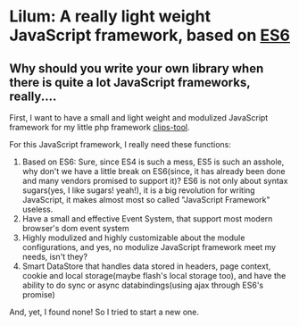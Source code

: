 # Lilum: A really light weight JavaScript framework, based on [ES6](https://en.wikipedia.org/wiki/ECMAScript)

## Why should you write your own library when there is quite a lot JavaScript frameworks, really....

First, I want to have a small and light weight and modulized JavaScript framework for my little php framework [clips-tool](http://github.com/guitarpoet/clips-tool).

For this JavaScript framework, I really need these functions:

1. Based on ES6: Sure, since ES4 is such a mess, ES5 is such an asshole, why don't we have a little break on ES6(since, it has already been done and many vendors promised to support it)? ES6 is not only about syntax sugars(yes, I like sugars! yeah!), it is a big revolution for writing JavaScript, it makes almost most so called "JavaScript Framework" useless.
2. Have a small and effective Event System, that support most modern browser's dom event system
3. Highly modulized and highly customizable about the module configurations, and yes, no modulize JavaScript framework meet my needs, isn't they?
4. Smart DataStore that handles data stored in headers, page context, cookie and local storage(maybe flash's local storage too), and have the ability to do sync or async databindings(using ajax through ES6's promise)

And, yet, I found none! So I tried to start a new one.
